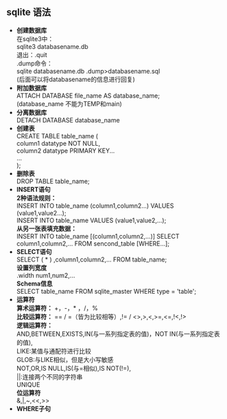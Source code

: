 ## sqlite 语法  
- **创建数据库**  
在sqlite3中：  
sqlite3 databasename.db  
退出：.quit  
.dump命令：  
sqlite databasename.db .dump>databasename.sql  
(后面可以将databasename的信息进行回复)  
- **附加数据库**  
ATTACH DATABASE file_name AS database_name;  
(database_name 不能为TEMP和main) 
- **分离数据库**  
DETACH DATABASE database_name  
-  **创建表**  
CREATE TABLE table_name (  
column1 datatype NOT NULL,  
column2 datatype PRIMARY KEY...  
...  
);  
- **删除表**  
DROP TABLE table_name;  
- **INSERT语句**  
**2种语法规则：**  
INSERT INTO table_name (column1,column2...) VALUES (value1,value2...);  
INSERT INTO table_name VALUES (value1,value2,...);  
**从另一张表填充数据：**  
INSERT INTO table_name [(column1,column2,...)] SELECT column1,column2,... FROM sencond_table [WHERE...];  
- **SELECT语句**  
SELECT ( * ) ,column1,column2,... FROM table_name;  
**设置列宽度**  
.width num1,num2,...  
**Schema信息**  
SELECT table_name FROM sqlite_master WHERE type = 'table';  
- **运算符**  
**算术运算符：** +，-，* ，/，%  
**比较运算符：** == / =（皆为比较相等）,!= / <>,>,<,>=,<=,!<,!>  
**逻辑运算符：**  
AND,BETWEEN,EXISTS,IN(与一系列指定表的值)，NOT IN(与一系列指定表的值),  
LIKE:某值与通配符进行比较  
GLOB:与LIKE相似，但是大小写敏感  
NOT,OR,IS NULL,IS(与=相似),IS NOT(!=),  
||:连接两个不同的字符串  
UNIQUE  
**位运算符**  
&,|,~,<<,>>  
- **WHERE子句**  







